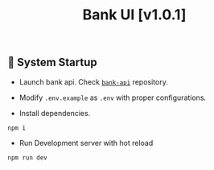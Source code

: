 <h1 id="top" align="center">Bank UI [v1.0.1]</h1>

<br/>

<h2 id="system-startup">🚀 System Startup</h2>

-   Launch bank api. Check [`bank-api`](https://github.com/staucktion/bank-api) repository.

-   Modify `.env.example` as `.env` with proper configurations.

-   Install dependencies.

```
npm i
```

-   Run Development server with hot reload

```
npm run dev
```
